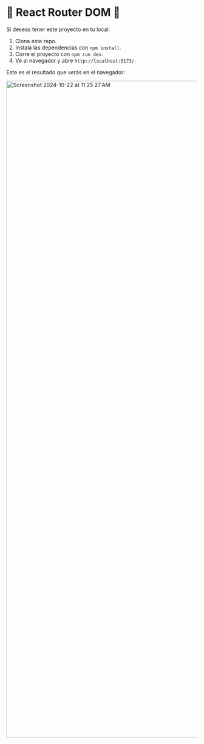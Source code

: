 # 🌱 React Router DOM 🌿

Si deseas tener este proyecto en tu local:

1. Clona este repo.
2. Instala las dependencias con `npm install`.
3. Corre el proyecto con `npm run dev`.
4. Ve al navegador y abre `http://localhost:5173/`.

Este es el resultado que verás en el navegador:

<img width="1726" alt="Screenshot 2024-10-22 at 11 25 27 AM" src="https://github.com/user-attachments/assets/88ad98c3-5045-4ab4-801b-7e1a7b9f7da0">
